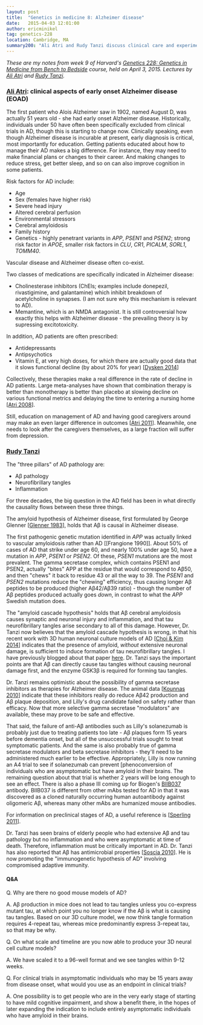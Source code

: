 ```yaml
---
layout: post
title:  "Genetics in medicine 8: Alzheimer disease"
date:   2015-04-03 12:01:00
author: ericminikel
tag: genetics-228
location: Cambridge, MA
summary200: "Ali Atri and Rudy Tanzi discuss clinical care and experimental therapeutics for Alzheimer disease."
---
```


*These are my notes from week 9 of Harvard's [Genetics 228: Genetics in Medicine from Bench to Bedside](http://www2.massgeneral.org/bbs/gen228/gen228_syllabus_material.asp) course, held on April 3, 2015. Lectures by [Ali Atri](http://www.massgeneral.org/neurology/researcher_profiles/atri_ali.aspx) and [Rudy Tanzi](http://dms.hms.harvard.edu/neuroscience/fac/tanzi.php).*

### [Ali Atri](http://www.massgeneral.org/neurology/researcher_profiles/atri_ali.aspx): clinical aspects of early onset Alzheimer disease (EOAD)

The first patient who Alois Alzheimer saw in 1902, named August D, was actually 51 years old - she had early onset Alzheimer disease. Historically, individuals under 50 have often been specifically excluded from clinical trials in AD, though this is starting to change now. Clinically speaking, even though Alzheimer disease is incurable at present, early diagnosis is critical, most importantly for education. Getting patients educated about how to manage their AD makes a big difference. For instance, they may need to make financial plans or changes to their career. And making changes to reduce stress, get better sleep, and so on can also improve cognition in some patients.

Risk factors for AD include:

+ Age
+ Sex (females have higher risk)
+ Severe head injury
+ Altered cerebral perfusion
+ Environmental stressors
+ Cerebral amyloidosis
+ Family history
+ Genetics - highly penetrant variants in *APP*, *PSEN1* and *PSEN2*; strong risk factor in *APOE*, smaller risk factors in *CLU*, *CR1*, *PICALM*, *SORL1*, *TOMM40*.

Vascular disease and Alzheimer disease often co-exist.

Two classes of medications are specifically indicated in Alzheimer disease:

+ Cholinesterase inhibitors (ChEls; examples include donepezil, rivastigimine, and galantamine) which inhibit breakdown of acetylcholine in synapses. (I am not sure why this mechanism is relevant to AD).
+ Memantine, which is an NMDA antagonist. It is still controversial how exactly this helps with Alzheimer disease - the prevailing theory is by supressing excitotoxicity.

In addition, AD patients are often prescribed:

+ Antidepressants
+ Antipsychotics
+ Vitamin E, at very high doses, for which there are actually good data that it slows functional decline (by about 20% for year) [[Dysken 2014]]

Collectively, these therapies make a real difference in the rate of decline in AD patients. Large meta-analyses have shown that combination therapy is better than monotherapy is better than placebo at slowing decline on various functional metrics and delaying the time to entering a nursing home [[Atri 2008]].

Still, education on management of AD and having good caregivers around may make an even larger difference in outcomes [[Atri 2011]]. Meanwhile, one needs to look after the caregivers themselves, as a large fraction will suffer from depression.

### [Rudy Tanzi](http://dms.hms.harvard.edu/neuroscience/fac/tanzi.php)

The "three pillars" of AD pathology are:

+ A&beta; pathology
+ Neurofibrillary tangles
+ Inflammation

For three decades, the big question in the AD field has been in what directly the causality flows between these three things.

The amyloid hypothesis of Alzheimer disease, first formulated by George Glenner [[Glenner 1983]], holds that A&beta; is causal in Alzheimer disease.

The first pathogenic genetic mutation identified in *APP* was actually linked to vascular amyloidosis rather than AD [[Frangione 1990]]. About 50% of cases of AD that strike under age 60, and nearly 100% under age 50, have a mutation in *APP*, *PSEN1* or *PSEN2*. Of these, *PSEN1* mutations are the most prevalent. The gamma secretase complex, which contains PSEN1 and PSEN2, actually "bites" APP at the residue that would correspond to A&beta;50, and then "chews" it back to residue 43 or all the way to 39. The *PSEN1* and *PSEN2* mutations reduce the "chewing" efficiency, thus causing longer A&beta; peptides to be produced (higher A&beta;42/A&beta;39 ratio) - though the number of A&beta; peptides produced actually goes *down*, in contrast to what the *APP* Swedish mutation does.

The "amyloid cascade hypothesis" holds that A&beta; cerebral amyloidosis causes synaptic and neuronal injury and inflammation, and that tau neurofibrillary tangles arise secondary to all of this damage. However, Dr. Tanzi now believes that the amyloid cascade hypothesis is wrong, in that his recent work with 3D human neuronal culture models of AD [[Choi & Kim 2014]] indicates that the presence of amyloid, *without* extensive neuronal damage, is sufficient to induce formation of tau neurofibrillary tangles. I have previously blogged about that paper [here](/2014/11/17/neurodegeneration-seminar-3/). Dr. Tanzi says the important points are that A&beta; can directly cause tau tangles without causing neuronal damage first, and the enzyme GSK3&beta; is required for forming tau tangles.

Dr. Tanzi remains optimistic about the possibility of gamma secretase inhibitors as therapies for Alzheimer disease. The animal data [[Kounnas 2010]] indicate that these inhibitors really do reduce A&beta;42 production and A&beta; plaque deposition, and Lilly's drug candidate failed on safety rather than efficacy. Now that more selective gamma secretase "modulators" are available, these may prove to be safe and effective.

That said, the failure of anti-A&beta; antibodies such as Lilly's solanezumab is probably just due to treating patients too late - A&beta; plaques form 15 years before dementia onset, but all of the unsuccessful trials sought to treat symptomatic patients. And the same is also probably true of gamma secretase modulators and beta secretase inhibitors - they'll need to be administered much earlier to be effective. Appropriately, Lilly is now running an A4 trial to see if solanezumab can prevent [phenoconversion of individuals who are asymptomatic but have amyloid in their brains. The remaining question about that trial is whether 2 years will be long enough to see an effect. There is also a phase III coming up for Biogen's [BIIB037](http://www.nia.nih.gov/alzheimers/clinical-trials/biib037-prodromal-or-mild-alzheimers-disease) antibody. BIIB037 is different from other mAbs tested for AD in that it was discovered as a cloned naturally occurring human autoantibody against oligomeric A&beta;, whereas many other mAbs are humanized mouse antibodies.

For information on preclinical stages of AD, a useful reference is [[Sperling 2011]].

Dr. Tanzi has seen brains of elderly people who had extensive A&beta; and tau pathology but no inflammation and who were asymptomatic at time of death. Therefore, inflammation must be critically important in AD. Dr. Tanzi has also reported that A&beta; has antimicrobial properties [[Soscia 2010]]. He is now promoting the "immunogenetic hypothesis of AD" involving compromised adaptive immunity.

#### Q&A

Q. Why are there no good mouse models of AD?

A. A&beta; production in mice does not lead to tau tangles unless you co-express mutant tau, at which point you no longer know if the A&beta; is what is causing tau tangles. Based on our 3D culture model, we now think tangle formation requires 4-repeat tau, whereas mice predominantly express 3-repeat tau, so that may be why. 

Q. On what scale and timeline are you now able to produce your 3D neural cell culture models?

A. We have scaled it to a 96-well format and we see tangles within 9-12 weeks.

Q. For clinical trials in asymptomatic individuals who may be 15 years away from disease onset, what would you use as an endpoint in clinical trials?

A. One possibility is to get people who are in the very early stage of starting to have mild cognitive impairment, and show a benefit there, in the hopes of later expanding the indication to include entirely asymptomatic individuals who have amyloid in their brains.



[Atri 2008]: http://www.ncbi.nlm.nih.gov/pubmed/18580597/ "Atri A, Shaughnessy LW, Locascio JJ, Growdon JH. Long-term course and effectiveness of combination therapy in Alzheimer disease. Alzheimer Dis Assoc Disord. 2008 Jul-Sep;22(3):209-21. doi: 10.1097/WAD.0b013e31816653bc. PubMed PMID: 18580597; PubMed Central PMCID: PMC2718545."

[Dysken 2014]: http://www.ncbi.nlm.nih.gov/pubmed/24381967 "Dysken MW, Sano M, Asthana S, Vertrees JE, Pallaki M, Llorente M, Love S, Schellenberg GD, McCarten JR, Malphurs J, Prieto S, Chen P, Loreck DJ, Trapp G, Bakshi RS, Mintzer JE, Heidebrink JL, Vidal-Cardona A, Arroyo LM, Cruz AR, Zachariah S, Kowall NW, Chopra MP, Craft S, Thielke S, Turvey CL, Woodman C, Monnell KA, Gordon K, Tomaska J, Segal Y, Peduzzi PN, Guarino PD. Effect of vitamin E and memantine on functional decline in Alzheimer disease: the TEAM-AD VA cooperative randomized trial. JAMA. 2014 Jan 1;311(1):33-44. doi: 10.1001/jama.2013.282834. Erratum in: JAMA. 2014 Mar 19;311(11):1161. PubMed PMID: 24381967; PubMed Central PMCID: PMC4109898."

[Atri 2011]: http://www.ncbi.nlm.nih.gov/pubmed/22214392 "Atri A. Effective pharmacological management of Alzheimer's disease. Am J Manag Care. 2011 Nov;17 Suppl 13:S346-55. Review. PubMed PMID: 22214392."

[Glenner 1983]: http://www.ncbi.nlm.nih.gov/pubmed/6687789 "Glenner GG. Alzheimer's disease. The commonest form of amyloidosis. Arch Pathol Lab Med. 1983 Jun;107(6):281-2. PubMed PMID: 6687789."

[Choi & Kim 2014]: http://www.ncbi.nlm.nih.gov/pubmed/25307057 "Choi SH, Kim YH, Hebisch M, Sliwinski C, Lee S, D'Avanzo C, Chen H, Hooli B, Asselin C, Muffat J, Klee JB, Zhang C, Wainger BJ, Peitz M, Kovacs DM, Woolf CJ,  Wagner SL, Tanzi RE, Kim DY. A three-dimensional human neural cell culture model  of Alzheimer's disease. Nature. 2014 Nov 13;515(7526):274-8. doi: 10.1038/nature13800. Epub 2014 Oct 12. PubMed PMID: 25307057; PubMed Central PMCID: PMC4366007."

[Kounnas 2010]: http://www.ncbi.nlm.nih.gov/pubmed/20826309 "Kounnas MZ, Danks AM, Cheng S, Tyree C, Ackerman E, Zhang X, Ahn K, Nguyen P,  Comer D, Mao L, Yu C, Pleynet D, Digregorio PJ, Velicelebi G, Stauderman KA, Comer WT, Mobley WC, Li YM, Sisodia SS, Tanzi RE, Wagner SL. Modulation of gamma-secretase reduces beta-amyloid deposition in a transgenic mouse model of Alzheimer's disease. Neuron. 2010 Sep 9;67(5):769-80. doi: 10.1016/j.neuron.2010.08.018. PubMed PMID: 20826309; PubMed Central PMCID: PMC2947312."

[Sperling 2011]: http://www.ncbi.nlm.nih.gov/pubmed/21514248/ "Sperling RA, Aisen PS, Beckett LA, Bennett DA, Craft S, Fagan AM, Iwatsubo T,  Jack CR Jr, Kaye J, Montine TJ, Park DC, Reiman EM, Rowe CC, Siemers E, Stern Y,  Yaffe K, Carrillo MC, Thies B, Morrison-Bogorad M, Wagster MV, Phelps CH. Toward  defining the preclinical stages of Alzheimer's disease: recommendations from the  National Institute on Aging-Alzheimer's Association workgroups on diagnostic guidelines for Alzheimer's disease. Alzheimers Dement. 2011 May;7(3):280-92. doi: 10.1016/j.jalz.2011.03.003. Epub 2011 Apr 21. PubMed PMID: 21514248; PubMed Central PMCID: PMC3220946."

[Soscia 2010]: http://www.ncbi.nlm.nih.gov/pubmed/20209079 "Soscia SJ, Kirby JE, Washicosky KJ, Tucker SM, Ingelsson M, Hyman B, Burton MA, Goldstein LE, Duong S, Tanzi RE, Moir RD. The Alzheimer's disease-associated  amyloid beta-protein is an antimicrobial peptide. PLoS One. 2010 Mar 3;5(3):e9505. doi: 10.1371/journal.pone.0009505. PubMed PMID: 20209079; PubMed Central PMCID: PMC2831066."



